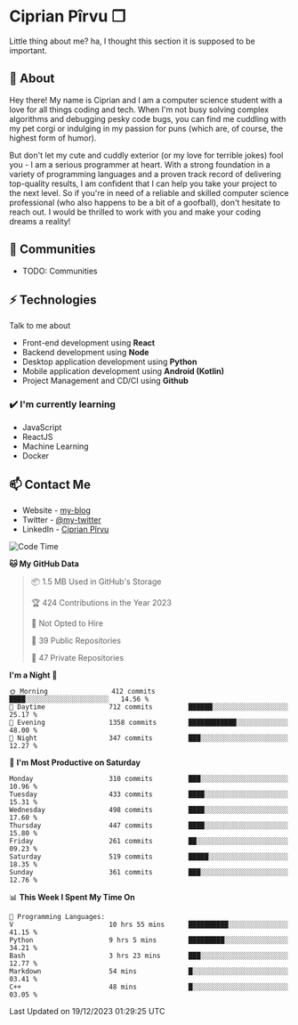 # Ciprian Pîrvu ❐

Little thing about me? ha, I thought this section it is supposed to be important.

## 🧐 About

Hey there! My name is Ciprian and I am a computer science student with a love for all things coding and tech. When I'm not busy solving complex algorithms and debugging pesky code bugs, you can find me cuddling with my pet corgi or indulging in my passion for puns (which are, of course, the highest form of humor).

But don't let my cute and cuddly exterior (or my love for terrible jokes) fool you - I am a serious programmer at heart. With a strong foundation in a variety of programming languages and a proven track record of delivering top-quality results, I am confident that I can help you take your project to the next level. So if you're in need of a reliable and skilled computer science professional (who also happens to be a bit of a goofball), don't hesitate to reach out. I would be thrilled to work with you and make your coding dreams a reality!

## 👯 Communities

-   TODO: Communities

## ⚡ Technologies

Talk to me about

-   Front-end development using **React**
-   Backend development using **Node**
-   Desktop application development using **Python**
-   Mobile application development using **Android (Kotlin)**
-   Project Management and CD/CI using **Github**

### ✔️ I'm currently learning

-   JavaScript
-   ReactJS
-   Machine Learning
-   Docker

## 📫 Contact Me

-   Website - [my-blog]()
-   Twitter - [@my-twitter]()
-   LinkedIn - [Ciprian Pîrvu](https://www.linkedin.com/in/p%C3%AErvu-ciprian-cristian-4415991b1/)

<!--START_SECTION:waka-->
![Code Time](http://img.shields.io/badge/Code%20Time-1%2C886%20hrs%2040%20mins-blue)

**🐱 My GitHub Data** 

> 📦 1.5 MB Used in GitHub's Storage 
 > 
> 🏆 424 Contributions in the Year 2023
 > 
> 🚫 Not Opted to Hire
 > 
> 📜 39 Public Repositories 
 > 
> 🔑 47 Private Repositories 
 > 
**I'm a Night 🦉** 

```text
🌞 Morning                412 commits         ████░░░░░░░░░░░░░░░░░░░░░   14.56 % 
🌆 Daytime                712 commits         ██████░░░░░░░░░░░░░░░░░░░   25.17 % 
🌃 Evening                1358 commits        ████████████░░░░░░░░░░░░░   48.00 % 
🌙 Night                  347 commits         ███░░░░░░░░░░░░░░░░░░░░░░   12.27 % 
```
📅 **I'm Most Productive on Saturday** 

```text
Monday                   310 commits         ███░░░░░░░░░░░░░░░░░░░░░░   10.96 % 
Tuesday                  433 commits         ████░░░░░░░░░░░░░░░░░░░░░   15.31 % 
Wednesday                498 commits         ████░░░░░░░░░░░░░░░░░░░░░   17.60 % 
Thursday                 447 commits         ████░░░░░░░░░░░░░░░░░░░░░   15.80 % 
Friday                   261 commits         ██░░░░░░░░░░░░░░░░░░░░░░░   09.23 % 
Saturday                 519 commits         █████░░░░░░░░░░░░░░░░░░░░   18.35 % 
Sunday                   361 commits         ███░░░░░░░░░░░░░░░░░░░░░░   12.76 % 
```


📊 **This Week I Spent My Time On** 

```text
💬 Programming Languages: 
V                        10 hrs 55 mins      ██████████░░░░░░░░░░░░░░░   41.15 % 
Python                   9 hrs 5 mins        █████████░░░░░░░░░░░░░░░░   34.21 % 
Bash                     3 hrs 23 mins       ███░░░░░░░░░░░░░░░░░░░░░░   12.77 % 
Markdown                 54 mins             █░░░░░░░░░░░░░░░░░░░░░░░░   03.41 % 
C++                      48 mins             █░░░░░░░░░░░░░░░░░░░░░░░░   03.05 % 
```


 Last Updated on 19/12/2023 01:29:25 UTC
<!--END_SECTION:waka-->
